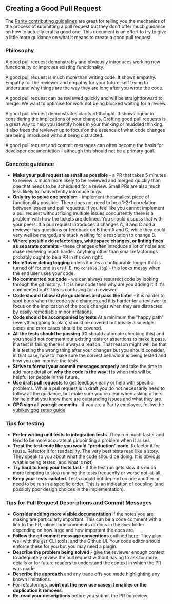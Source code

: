 ## Creating a Good Pull Request

The [Parity contributing guidelines](https://github.com/paritytech/substrate/blob/main/docs/CONTRIBUTING.adoc) are great for telling you the mechanics of the process of submitting a pull request but they don't offer much guidance on how to actually craft a good one.  This document is an effort to try to give a little more guidance on what it means to create a good pull request.

### Philosophy

A good pull request demonstrably and obviously introduces working new functionality or improves existing functionality.

A good pull request is much more than writing code.   It shows empathy.  Empathy for the reviewer and empathy for your future-self trying to understand why things are the way they are long after you wrote the code.

A good pull request can be reviewed quickly and will be straightforward to merge.  We want to optimise for work not being blocked waiting for a review.

A good pull request demonstrates clarity of thought.  It shows rigour in considering the implications of your changes.  Crafting good pull requests is a great way to help you identify holes in your thinking or muddled thinking.  It also frees the reviewer up to focus on the essence of what code changes are being introduced without being distracted.

A good pull request and commit messages can often become the basis for developer documentation - although this should not be a primary goal.

### Concrete guidance

* **Make your pull request as small as possible** - a PR that takes 5 minutes to review is much more likely to be reviewed and merged quickly than one that needs to be scheduled for a review.  Small PRs are also much less likely to inadvertently introduce bugs.
* **Only try to solve one problem** - implement the smallest piece of functionality possible.  There does not need to be a 1-2-1 correlation between issues and pull requests.  If you feel like you cannot implement a pull request without fixing multiple issues concurrently there is a problem with how the tickets are defined. You should discuss that with your peers. If a pull request introduces 3 changes A, B and C and a reviewer has questions or feedback on B then A and C, while they could very well be merged, are stuck waiting for a resolution to change B.
* **Where possible do refactorings, whitespace changes, or linting fixes as separate commits** - these changes often introduce a lot of noise and make reviewing much harder.  Anything other than small refactorings probably ought to be a PR in it's own right.
* **No leftover debug logging** unless it uses a configurable logger that is turned off for end users (I.E. no `console.log`) - this looks messy when the end user uses your code.
* **No commented out code** - we can always resurrect code by looking through the git history.  If it is new code then why are you adding it if it's commented out?  This is confusing for a reviewer.
* **Code should follow style guidelines and pass the linter** - it is harder to spot bugs when the code style changes and it is harder for a reviewer to focus on the implication of the code changes when they are distracted by easily-remediable minor irritations.
* **Code should be accompanied by tests**  At a minimum the "happy path" (everything going to plan) should be covered but ideally also edge cases and error cases should be covered.
* **All the tests should be passing** (CI should automate checking this) and you should not comment out existing tests or assertions to make it pass.  If a test is failing there is always a reason. That reason might well be that it is testing the wrong thing after your changes but you should consider, in that case, how to make sure the correct behaviour is being tested and how you can improve the tests.
* **Strive to format your commit messages properly** and take the time to add more detail on **why the code is the way it is** when this will be helpful for people in the future.
* **Use draft pull requests** to get feedback early or help with specific problems.  While a pull request is in draft you do not necessarily need to follow all the guidance, but make sure you're clear when asking others for help that you know there are outstanding issues and what they are.
* **GPG sign all your git commits** - if you are a Parity employee, follow the [yubikey gpg setup guide](https://www.notion.so/paritytechnologies/Yubikey-Guide-787b2f4e340a40369bbf3159fa3643de)

### Tips for testing

* **Prefer writing unit tests to integration tests**.  They run much faster and tend to be more accurate at pinpointing a problem when it arises
* **Treat the test code like you would "production" code**.  Refactor it for reuse.  Refactor it for readability.  The very best tests read like a story.  They speak to you about what the code should be doing. It is obvious what is being tested (and what is **not**)
* **Try hard to keep your tests fast** - if the test run gets slow it's much more tempting to stop running the tests frequently or worse not-at-all.
* **Keep your tests isolated**.  Tests should not depend on one another or need to be run in a specific order.  This is an indication of coupling (and possibly poor design choices in the implementation).

### Tips for Pull Request Descriptions and Commit Messages

* **Consider adding more visible documentation** if the notes you are making are particularly important.  This can be a code comment with a link to the PR, inline code comments or docs in the `docs` folder depending on how large and how important the docs are.
* **Follow the git commit message conventions** outlined [here](https://chris.beams.io/posts/git-commit/). They play well with the `git` CLI tools, and the Github UI. Your code editor should enforce these for you but you may need a plugin.
* **Describe the problem being solved** - give the reviewer enough context to adequately review the pull request without having to ask for more details or for future readers to understand the context in which the PR was made.
* **Describe the approach** and any trade offs you made highlighting any known limitations.
* For refactorings, **point out the new use cases it enables or the duplication it removes**.
* **Re-read your descriptions** before you submit the PR for review.
